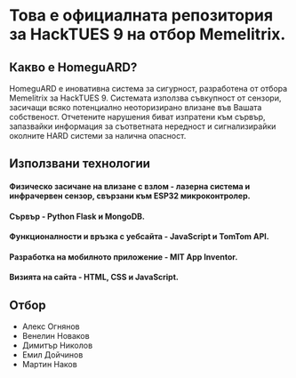 # Това е официалната репозитория за HackTUES 9 на отбор Memelitrix.

## Какво е HomeguARD?
HomeguARD е иновативна система за сигурност, разработена от отбора Memelitrix за HackTUES 9. Системата използва съвкупност от сензори, засичащи всяко потенциално неоторизирано влизане във Вашата собственост. Отчетените нарушения биват изпратени към сървър, запазвайки информация за съответната нередност и сигнализирайки околните HARD системи за налична опасност. 

## Използвани технологии
#### Физическо засичане на влизане с взлом - лазерна система и инфрачервен сензор, свързани към ESP32 микроконтролер. 	
#### Сървър - Python Flask и MongoDB. 
#### Функционалности и връзка с уебсайта - JavaScript и TomTom API.	
#### Разработка на мобилното приложение - MIT App Inventor.	
#### Визията на сайта - HTML, CSS и JavaScript.

## Отбор
- Алекс Огнянов
- Венелин Новаков
- Димитър Николов
- Емил Дойчинов
- Мартин Наков
